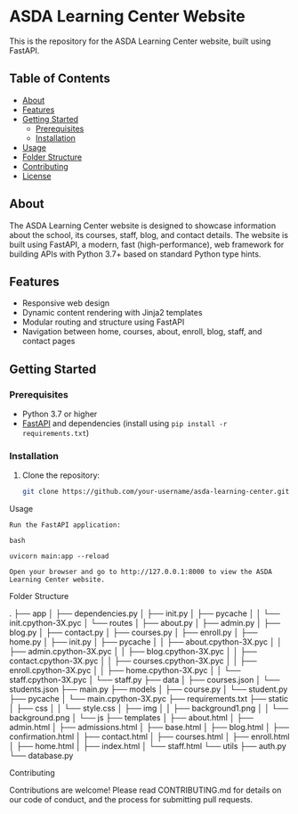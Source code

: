 # ASDA Learning Center Website

This is the repository for the ASDA Learning Center website, built using FastAPI.

## Table of Contents

- [About](#about)
- [Features](#features)
- [Getting Started](#getting-started)
  - [Prerequisites](#prerequisites)
  - [Installation](#installation)
- [Usage](#usage)
- [Folder Structure](#folder-structure)
- [Contributing](#contributing)
- [License](#license)

## About

The ASDA Learning Center website is designed to showcase information about the school, its courses, staff, blog, and contact details. The website is built using FastAPI, a modern, fast (high-performance), web framework for building APIs with Python 3.7+ based on standard Python type hints.

## Features

- Responsive web design
- Dynamic content rendering with Jinja2 templates
- Modular routing and structure using FastAPI
- Navigation between home, courses, about, enroll, blog, staff, and contact pages

## Getting Started

### Prerequisites

- Python 3.7 or higher
- [FastAPI](https://fastapi.tiangolo.com/) and dependencies (install using `pip install -r requirements.txt`)

### Installation

1. Clone the repository:

   ```bash
   git clone https://github.com/your-username/asda-learning-center.git

Usage

    Run the FastAPI application:

    bash

    uvicorn main:app --reload

    Open your browser and go to http://127.0.0.1:8000 to view the ASDA Learning Center website.

Folder Structure

.
├── app
│   ├── dependencies.py
│   ├── init.py
│   ├── pycache
│   │   └── init.cpython-3X.pyc
│   └── routes
│   ├── about.py
│   ├── admin.py
│   ├── blog.py
│   ├── contact.py
│   ├── courses.py
│   ├── enroll.py
│   ├── home.py
│   ├── init.py
│   ├── pycache
│   │   ├── about.cpython-3X.pyc
│   │   ├── admin.cpython-3X.pyc
│   │   ├── blog.cpython-3X.pyc
│   │   ├── contact.cpython-3X.pyc
│   │   ├── courses.cpython-3X.pyc
│   │   ├── enroll.cpython-3X.pyc
│   │   ├── home.cpython-3X.pyc
│   │   └── staff.cpython-3X.pyc
│   └── staff.py
├── data
│   ├── courses.json
│   └── students.json
├── main.py
├── models
│   ├── course.py
│   └── student.py
├── pycache
│   └── main.cpython-3X.pyc
├── requirements.txt
├── static
│   ├── css
│   │   └── style.css
│   ├── img
│   │   ├── background1.png
│   │   └── background.png
│   └── js
├── templates
│   ├── about.html
│   ├── admin.html
│   ├── admissions.html
│   ├── base.html
│   ├── blog.html
│   ├── confirmation.html
│   ├── contact.html
│   ├── courses.html
│   ├── enroll.html
│   ├── home.html
│   ├── index.html
│   └── staff.html
└── utils
├── auth.py
└── database.py


Contributing

Contributions are welcome! Please read CONTRIBUTING.md for details on our code of conduct, and the process for submitting pull requests.
